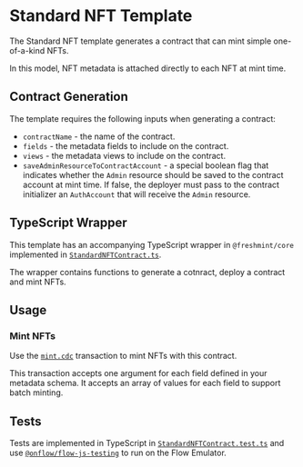 # Standard NFT Template

The Standard NFT template generates a contract that can mint simple one-of-a-kind NFTs.

In this model, NFT metadata is attached directly to each NFT at mint time.

## Contract Generation

The template requires the following inputs when generating a contract:

- `contractName` - the name of the contract.
- `fields` - the metadata fields to include on the contract.
- `views` - the metadata views to include on the contract.
- `saveAdminResourceToContractAccount` - a special boolean flag that indicates whether the `Admin` resource should be saved to the contract account at mint time. If false, the deployer must pass to the contract initializer an `AuthAccount` that will receive the `Admin` resource.

## TypeScript Wrapper

This template has an accompanying TypeScript wrapper in `@freshmint/core` implemented in [`StandardNFTContract.ts`](../../../packages/core/contracts/StandardNFTContract.ts).

The wrapper contains functions to generate a cotnract, deploy a contract and mint NFTs.

## Usage

### Mint NFTs

Use the [`mint.cdc`](./transactions/mint.template.cdc) transaction to mint NFTs with this contract.

This transaction accepts one argument for each field defined in your metadata schema.
It accepts an array of values for each field to support batch minting.

## Tests

Tests are implemented in TypeScript in [`StandardNFTContract.test.ts`](../../../packages/core/contracts/StandardNFTContract.test.ts) and use [`@onflow/flow-js-testing`](https://github.com/onflow/flow-js-testing) to run on the Flow Emulator.
